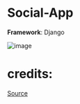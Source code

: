 # Social-App

**Framework**: Django

![image](https://user-images.githubusercontent.com/109411169/225378809-cd5272c9-0676-47d5-a2da-4c942306e2e8.png)
# credits:
[Source](https://www.youtube.com/watch?v=xSUm6iMtREA&t=14086s)
